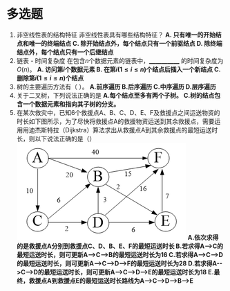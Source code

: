 # 多选题
1. 非空线性表的结构特征
    非空线性表具有哪些结构特征？
    **A. 只有唯一的开始结点和唯一的终端结点
    C. 除开始结点外，每个结点只有一个前驱结点
    D. 除终端结点外，每个结点只有一个后继结点**
2. 链表 - 时间复杂度
    在包含$n$个数据元素的链表中，▁▁▁▁▁ 的时间复杂度为$O(n)$。
    **A. 访问第$i$个数据元素
    B. 在第$i (1\leq i\leq n)$个结点后插入一个新结点
    C. 删除第$i (1\leq i \leq n)$个结点**
3. 树的主要遍历方法有（ ）。
    **A.前序遍历
    B.后序遍历
    C.中序遍历
    D.层序遍历**
4. 关于二叉树，下列说法正确的是
    **A.每个结点至多有两个子树。
    C.树的结点包含一个数据元素和指向其子树的分支。**
5. 在某次救灾中，已知6个救援点A、B、C、D、E、F及救援点之间运送物资的时长如下图所示，为了尽快将救援点A的救援物资运送到其余救援点，需要运用用迪杰斯特拉（Dijkstra）算法求出从救援点A到其余救援点的最短运送时长，则以下说法正确的是（）
    ![5题图](多选5.png "5题图")
    **A.依次求得的是救援点A分别到救援点C、D、B、E、F的最短运送时长
    B.若求得A-->C的最短运送时长，则可更新A-->C-->B的最短运送时长为16
    C.若求得A-->C-->D的最短运送时长，则可更新A-->C-->D-->F的最短运送时长为28
    D.若求得A-->C-->D的最短运送时长，则可更新A-->C-->D-->E的最短运送时长为18
    E.最终，救援点A到救援点E的最短运送时长路线为A-->C-->D-->B-->E**